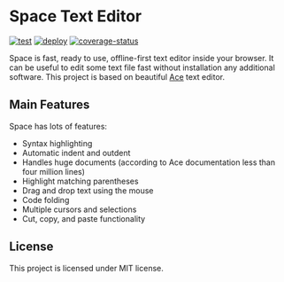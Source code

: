 # Space Text Editor

[![test](https://img.shields.io/github/workflow/status/ttypic/space/Test?label=tests&style=flat-square)](https://github.com/ttypic/space/actions)
[![deploy](https://img.shields.io/github/workflow/status/ttypic/space/Deploy?label=deploy&tyle=flat-square)](https://github.com/ttypic/space/actions)
[![coverage-status](https://img.shields.io/codecov/c/github/ttypic/space.svg?style=flat-square)](https://codecov.io/gh/ttypic/space)

Space is fast, ready to use, offline-first text editor inside your browser.
It can be useful to edit some text file fast without installation any additional software. 
This project is based on beautiful [Ace](https://github.com/ajaxorg/ace) text editor. 

## Main Features

Space has lots of features:

* Syntax highlighting
* Automatic indent and outdent
* Handles huge documents (according to Ace documentation less than four million lines)
* Highlight matching parentheses
* Drag and drop text using the mouse
* Code folding
* Multiple cursors and selections
* Cut, copy, and paste functionality

## License

This project is licensed under MIT license.
